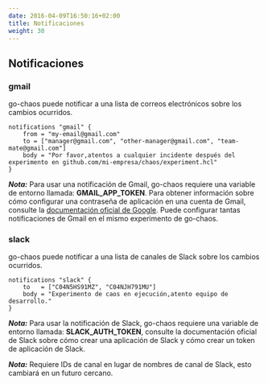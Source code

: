 ```yaml
---
date: 2016-04-09T16:50:16+02:00
title: Notificaciones
weight: 30
---
```


## Notificaciones


### gmail 

go-chaos puede notificar a una lista de correos electrónicos sobre los cambios ocurridos.

```HCL
notifications "gmail" {
    from = "my-email@gmail.com"
    to = ["manager@gmail.com", "other-manager@gmail.com", "team-mate@gmail.com"]
    body = "Por favor,atentos a cualquier incidente después del experimento en github.com/mi-empresa/chaos/experiment.hcl"
}
```

***Nota:***
Para usar una notificación de Gmail, go-chaos requiere una variable de entorno llamada: **GMAIL_APP_TOKEN**. Para obtener información sobre cómo configurar una contraseña de aplicación en una cuenta de Gmail, consulte la [documentación oficial de Google](https://support.google.com/mail/answer/185833?hl=es). Puede configurar tantas notificaciones de Gmail en el mismo experimento de go-chaos.

### slack

go-chaos puede notificar a una lista de canales de Slack sobre los cambios ocurridos.

```HCL
notifications "slack" {
    to   = ["C04N5HS91MZ", "C04NJH791MU"]
    body = "Experimento de caos en ejecución,atento equipo de desarrollo."
}

```

***Nota:***
Para usar la notificación de Slack, go-chaos requiere una variable de entorno llamada: **SLACK_AUTH_TOKEN**, consulte la documentación oficial de Slack sobre cómo crear una aplicación de Slack y cómo crear un token de aplicación de Slack.

***Nota:***
Requiere IDs de canal en lugar de nombres de canal de Slack, esto cambiará en un futuro cercano.
